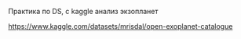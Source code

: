 Практика по DS, с kaggle анализ экзопланет

https://www.kaggle.com/datasets/mrisdal/open-exoplanet-catalogue
